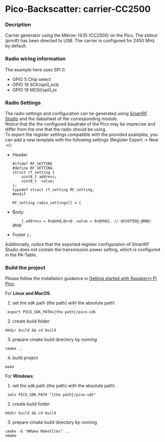# Pico-Backscatter: carrier-CC2500
### Decription
Carrier generator using the Mikroe-1435 (CC2500) on the Pico.
The stdout (printf) has been directed to USB.
The carrier is configured for 2450 MHz by default.

### Radio wiring information

The example here uses SPI 0.

   * GPIO  5 Chip select
   * GPIO 18 SCK/spi0_sclk
   * GPIO 19 MOSI/spi0_tx

### Radio Settings
The radio settings and configuration can be generated using [SmartRF Studio](https://www.ti.com/tool/SMARTRFTM-STUDIO) and the datasheet of the corresponding module.
<br>Notice that the the configured baudrate of the Pico may be imprecise and differ from the one that the radio should be using. <br>To export the register settings compatible with the provided examples, you can add a new template with the following settings (Register Export -> New ->):
- Header
    ```
    #ifndef RF_SETTING
    #define RF_SETTING
    struct rf_setting {
        uint8_t address;
        uint8_t  value;
    };
    typedef struct rf_setting RF_setting;
    #endif

    RF_setting radio_settings[] = {
    ```
- Body:
    ```
        {.address = 0x@ah@,@<<@ .value = 0x@VH@}, // @CHIPID@_@RN@: @Rd@
    ```
- Footer `};`

Additionally, notice that the exported register configuration of SmartRF Studio does not contain the transmission power setting, which is configured in the PA-Table.


### Build the project
Please follow the installation guidance in [Getting started with Raspberry Pi Pico](https://datasheets.raspberrypi.com/pico/getting-started-with-pico.pdf).

For **Linux and MacOS**:
1. set the sdk path {the path} with the absolute path\
```
 export PICO_SDK_PATH={the path}/pico-sdk
```
2. create build folder
```
mkdir build && cd build
```
3. prepare cmake build directory by running
```
cmake ..
```
4. build project
```
make
```


For **Windows**:
1. set the sdk path {the path} with the absolute path\
```
 setx PICO_SDK_PATH "{the path}/pico-sdk"
```
2. create build folder
```
mkdir build && cd build
```
3. prepare cmake build directory by running
```
cmake -G "NMake Makefiles" ..
nmake
```
